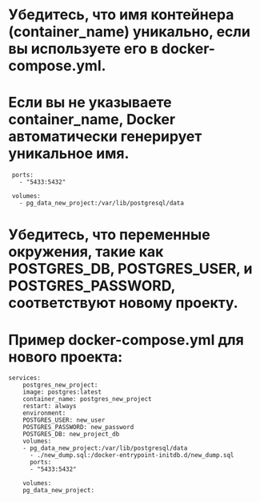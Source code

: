 # Убедитесь, что имя контейнера (container_name) уникально, если вы используете его в docker-compose.yml. 
# Если вы не указываете container_name, Docker автоматически генерирует уникальное имя.

     ports:
       - "5433:5432"

     volumes:
       - pg_data_new_project:/var/lib/postgresql/data


# Убедитесь, что переменные окружения, такие как POSTGRES_DB, POSTGRES_USER, и POSTGRES_PASSWORD, соответствуют новому проекту.
# Пример docker-compose.yml для нового проекта:

    services:
        postgres_new_project:
        image: postgres:latest
        container_name: postgres_new_project
        restart: always
        environment:
        POSTGRES_USER: new_user
        POSTGRES_PASSWORD: new_password
        POSTGRES_DB: new_project_db
        volumes:
        - pg_data_new_project:/var/lib/postgresql/data
          - ./new_dump.sql:/docker-entrypoint-initdb.d/new_dump.sql
          ports:
          - "5433:5432"
        
        volumes:
        pg_data_new_project: